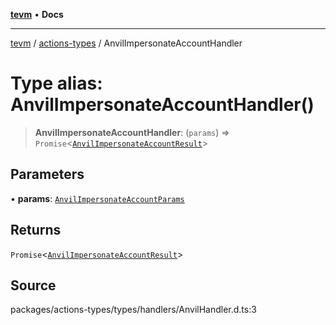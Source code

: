 [**tevm**](../../README.md) • **Docs**

***

[tevm](../../modules.md) / [actions-types](../README.md) / AnvilImpersonateAccountHandler

# Type alias: AnvilImpersonateAccountHandler()

> **AnvilImpersonateAccountHandler**: (`params`) => `Promise`\<[`AnvilImpersonateAccountResult`](AnvilImpersonateAccountResult.md)\>

## Parameters

• **params**: [`AnvilImpersonateAccountParams`](AnvilImpersonateAccountParams.md)

## Returns

`Promise`\<[`AnvilImpersonateAccountResult`](AnvilImpersonateAccountResult.md)\>

## Source

packages/actions-types/types/handlers/AnvilHandler.d.ts:3
